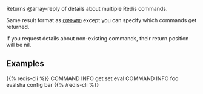 Returns @array-reply of details about multiple Redis commands.

Same result format as [`COMMAND`](/commands/command) except you can specify which commands
get returned.

If you request details about non-existing commands, their return
position will be nil.


## Examples

{{% redis-cli %}}
COMMAND INFO get set eval
COMMAND INFO foo evalsha config bar
{{% /redis-cli %}}

